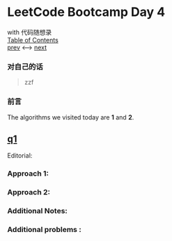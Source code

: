 # LeetCode Bootcamp Day 4  
 with 代码随想录  
  [Table of Contents](./README.md)  
  [prev](./Day3.md) <--> [next](./Day5.md) 

### 对自己的话  
 >zzf

### 前言

The  algorithms we visited today are **1** and **2**.


## [q1]()  
Editorial: []()

> 


### Approach 1: 


### Approach 2: 


### Additional Notes:


### Additional problems :   

